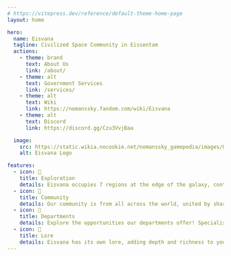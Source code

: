 ```yaml
---
# https://vitepress.dev/reference/default-theme-home-page
layout: home

hero:
  name: Eisvana
  tagline: Civilized Space Community in Eissentam
  actions:
    - theme: brand
      text: About Us
      link: /about/
    - theme: alt
      text: Government Services
      link: /services/
    - theme: alt
      text: Wiki
      link: https://nomanssky.fandom.com/wiki/Eisvana
    - theme: alt
      text: Discord
      link: https://discord.gg/Czu3VvjBaa

  image:
    src: https://static.wikia.nocookie.net/nomanssky_gamepedia/images/8/85/Eisvana_Logo.png
    alt: Eisvana Logo

features:
  - icon: 🔭
    title: Exploration
    details: Eisvana occupies 7 regions at the edge of the galaxy, containing over 3000 star systems!
  - icon: 👫
    title: Community
    details: Our community is from all across the world, united by shared interests and diverse perspectives!
  - icon: 🏢
    title: Departments
    details: Explore the opportunities our departments offer! Specialise in a field of your interest, such as base building or wiki documentation.
  - icon: 📖
    title: Lore
    details: Eisvana has its own lore, adding depth and richness to your experience. It is also open to contributions!
---
```


